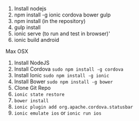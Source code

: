 1. Install nodejs
2. npm install -g ionic cordova bower gulp
3. npm install (in the repository)
4. gulp install
5. ionic serve (to run and test in browser)'
6. ionic build android

Max OSX
1. Install NodeJS
2. Install Cordova ```sudo npm install -g cordova```
3. Install Ionic ```sudo npm install -g ionic```
4. Install Bower ```sudo npm install -g bower```
5. Clone Git Repo
6. ```ionic state restore```
7. ```bower install```
8. ```ionic plugin add org.apache.cordova.statusbar```
9. ```ionic emulate ios``` or ```ionic run ios```